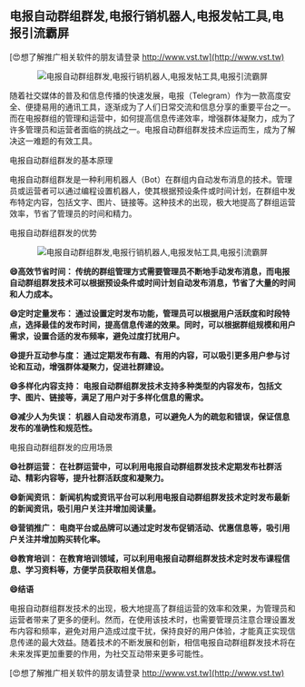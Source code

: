 ## **电报自动群组群发,电报行销机器人,电报发帖工具,电报引流霸屏**

[😍想了解推广相关软件的朋友请登录 http://www.vst.tw](http://www.vst.tw)

 <center><img src="https://vst.tw/MP4/tuiguang/png/5.png" alt="电报自动群组群发,电报行销机器人,电报发帖工具,电报引流霸屏"></center>

随着社交媒体的普及和信息传播的快速发展，电报（Telegram）作为一款高度安全、便捷易用的通讯工具，逐渐成为了人们日常交流和信息分享的重要平台之一。而在电报群组的管理和运营中，如何提高信息传递效率，增强群体凝聚力，成为了许多管理员和运营者面临的挑战之一。电报自动群组群发技术应运而生，成为了解决这一难题的有效工具。

电报自动群组群发的基本原理

电报自动群组群发是一种利用机器人（Bot）在群组内自动发布消息的技术。管理员或运营者可以通过编程设置机器人，使其根据预设条件或时间计划，在群组中发布特定内容，包括文字、图片、链接等。这种技术的出现，极大地提高了群组运营效率，节省了管理员的时间和精力。

电报自动群组群发的优势

 <center><img src="https://vst.tw/MP4/tuiguang/png/5.png" alt="电报自动群组群发,电报行销机器人,电报发帖工具,电报引流霸屏"></center>

**😄高效节省时间： 传统的群组管理方式需要管理员不断地手动发布消息，而电报自动群组群发技术可以根据预设条件或时间计划自动发布消息，节省了大量的时间和人力成本。**

**😄定时定量发布： 通过设置定时发布功能，管理员可以根据用户活跃度和时段特点，选择最佳的发布时间，提高信息传递的效果。同时，可以根据群组规模和用户需求，设置合适的发布频率，避免过度打扰用户。**

**😄提升互动参与度： 通过定期发布有趣、有用的内容，可以吸引更多用户参与讨论和互动，增强群体凝聚力，促进社群建设。**

**😄多样化内容支持： 电报自动群组群发技术支持多种类型的内容发布，包括文字、图片、链接等，满足了用户对于多样化信息的需求。**

**😄减少人为失误： 机器人自动发布消息，可以避免人为的疏忽和错误，保证信息发布的准确性和规范性。**

电报自动群组群发的应用场景

**😄社群运营： 在社群运营中，可以利用电报自动群组群发技术定期发布社群活动、精彩内容等，提升社群活跃度和凝聚力。**

**😄新闻资讯： 新闻机构或资讯平台可以利用电报自动群组群发技术定时发布最新的新闻资讯，吸引用户关注并增加阅读量。**

**😄营销推广： 电商平台或品牌可以通过定时发布促销活动、优惠信息等，吸引用户关注并增加购买转化率。**

**😄教育培训： 在教育培训领域，可以利用电报自动群组群发技术定时发布课程信息、学习资料等，方便学员获取相关信息。**

**😄结语**

电报自动群组群发技术的出现，极大地提高了群组运营的效率和效果，为管理员和运营者带来了更多的便利。然而，在使用该技术时，也需要管理员注意合理设置发布内容和频率，避免对用户造成过度干扰，保持良好的用户体验，才能真正实现信息传递的最大效益。随着技术的不断发展和创新，相信电报自动群组群发技术将在未来发挥更加重要的作用，为社交互动带来更多可能性。

[😍想了解推广相关软件的朋友请登录 http://www.vst.tw](http://www.vst.tw)



